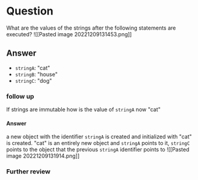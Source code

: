 # Question
What are the values of the strings after the following statements are executed?
![[Pasted image 20221209131453.png]]
## Answer
- `stringA`: "cat"
- `stringB`:  "house"
- `stringC`: "dog"
### follow up
If strings are immutable how is the value of `stringA` now "cat"
#### Answer
a new object with the identifier `stringA` is created and initialized with "cat" is created. "cat" is an entirely new object and `stringA` points to it, `stringC` points to the object that the previous `stringA` identifier points to
![[Pasted image 20221209131914.png]]
### Further review
